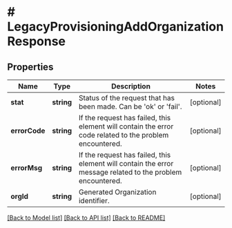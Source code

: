 # # LegacyProvisioningAddOrganizationResponse

## Properties

Name | Type | Description | Notes
------------ | ------------- | ------------- | -------------
**stat** | **string** | Status of the request that has been made. Can be &#39;ok&#39; or &#39;fail&#39;. | [optional]
**errorCode** | **string** | If the request has failed, this element will contain the error code related to the problem encountered. | [optional]
**errorMsg** | **string** | If the request has failed, this element will contain the error message related to the problem encountered. | [optional]
**orgId** | **string** | Generated Organization identifier. | [optional]

[[Back to Model list]](../../README.md#models) [[Back to API list]](../../README.md#endpoints) [[Back to README]](../../README.md)
